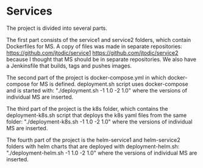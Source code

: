 # Services
The project is divided into several parts.

The first part consists of the service1 and service2 folders, which contain Dockerfiles for MS. A copy of files was made in separate repositories:
https://github.com/jtodic/service1
https://github.com/jtodic/service2
because I thought that MS should be in separate repositories. We also have a Jenkinsfile that builds, tags and pushes images.

The second part of the project is docker-compose.yml in which docker-compose for MS is defined. 
deployment.sh script uses docker-compose and is started with:
"./deployment.sh -1 1.0 -2 1.0"  where the versions of individual MS are inserted.

The third part of the project is the k8s folder, which contains the deployment-k8s.sh script that deploys the k8s yaml files from the same folder:
"./deployment-k8s.sh -1 1.0 -2 1.0"  where the versions of individual MS are inserted.

The fourth part of the project is the helm-service1 and helm-service2 folders with helm charts that are deployed with deployment-helm.sh:
"./deployment-helm.sh -1 1.0 -2 1.0"  where the versions of individual MS are inserted.
